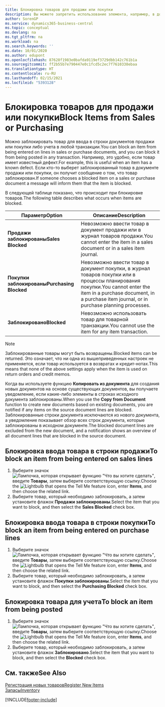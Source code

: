 ```yaml
---
title: Блокировка товаров для продажи или покупки
description: Вы можете запретить использование элемента, например, в документах продажи или покупки.
author: SorenGP
ms.service: dynamics365-business-central
ms.topic: conceptual
ms.devlang: na
ms.tgt_pltfrm: na
ms.workload: na
ms.search.keywords: ''
ms.date: 10/01/2020
ms.author: edupont
ms.openlocfilehash: 87628f1983e0bafda9119ef3729dbb142c761b1a
ms.sourcegitcommit: ff2b55b7e790447e0c1fcd5c2ec7f7610338ebaa
ms.translationtype: HT
ms.contentlocale: ru-RU
ms.lasthandoff: 02/15/2021
ms.locfileid: "5393128"
---
```

# <a name="block-items-from-sales-or-purchasing"></a><span data-ttu-id="4aaed-103">Блокировка товаров для продажи или покупки</span><span class="sxs-lookup"><span data-stu-id="4aaed-103">Block Items from Sales or Purchasing</span></span>
<span data-ttu-id="4aaed-104">Можно заблокировать товар для ввода в строки документов продажи или покупки либо учета в любой транзакции.</span><span class="sxs-lookup"><span data-stu-id="4aaed-104">You can block an item from being entered on lines in sales or purchase documents, and you can block it from being posted in any transaction.</span></span> <span data-ttu-id="4aaed-105">Например, это удобно, если товар имеет известный дефект.</span><span class="sxs-lookup"><span data-stu-id="4aaed-105">For example, this is useful when an item has a known defect.</span></span> <span data-ttu-id="4aaed-106">Если кто-то выберет заблокированный товар в документе продажи или покупки, он получит сообщение о том, что товар заблокирован.</span><span class="sxs-lookup"><span data-stu-id="4aaed-106">If someone chooses a blocked item on a sales or purchase document a message will inform them that the item is blocked.</span></span>

<span data-ttu-id="4aaed-107">В следующей таблице показано, что происходит при блокировке товаров.</span><span class="sxs-lookup"><span data-stu-id="4aaed-107">The following table describes what occurs when items are blocked.</span></span>  

|<span data-ttu-id="4aaed-108">Параметр</span><span class="sxs-lookup"><span data-stu-id="4aaed-108">Option</span></span>|<span data-ttu-id="4aaed-109">Описание</span><span class="sxs-lookup"><span data-stu-id="4aaed-109">Description</span></span>|  
|--------------------|------------|  
|<span data-ttu-id="4aaed-110">**Продажи заблокированы**</span><span class="sxs-lookup"><span data-stu-id="4aaed-110">**Sales Blocked**</span></span>|<span data-ttu-id="4aaed-111">Невозможно ввести товар в документ продажи или в журнал товаров продажи.</span><span class="sxs-lookup"><span data-stu-id="4aaed-111">You cannot enter the item in a sales document or in a sales item journal.</span></span>|  
|<span data-ttu-id="4aaed-112">**Покупки заблокированы**</span><span class="sxs-lookup"><span data-stu-id="4aaed-112">**Purchasing Blocked**</span></span>|<span data-ttu-id="4aaed-113">Невозможно ввести товар в документ покупки, в журнал товаров покупки или в процессы планирования покупки.</span><span class="sxs-lookup"><span data-stu-id="4aaed-113">You cannot enter the item in a purchase document, in a purchase item journal, or in purchase planning processes.</span></span>|  
|<span data-ttu-id="4aaed-114">**Заблокировано**</span><span class="sxs-lookup"><span data-stu-id="4aaed-114">**Blocked**</span></span>|<span data-ttu-id="4aaed-115">Невозможно использовать товар для товарной транзакции.</span><span class="sxs-lookup"><span data-stu-id="4aaed-115">You cannot use the item for any item transaction.</span></span>|  

> [!NOTE]
> <span data-ttu-id="4aaed-116">Заблокированные товары могут быть возвращены.</span><span class="sxs-lookup"><span data-stu-id="4aaed-116">Blocked items can be returned.</span></span> <span data-ttu-id="4aaed-117">Это означает, что ни одна из вышеприведенных настроек не применяется, если товар используется в возвратах и кредит-нотах.</span><span class="sxs-lookup"><span data-stu-id="4aaed-117">This means that none of the above settings apply when the item is used on return orders and credit memos.</span></span>

<span data-ttu-id="4aaed-118">Когда вы используете функцию **Копировать из документа** для создания новых документов на основе существующих документов, вы получаете уведомление, если какие-либо элементы в строках исходного документа заблокированы.</span><span class="sxs-lookup"><span data-stu-id="4aaed-118">When you use the **Copy from Document** function to create new documents based on existing documents, you are notified if any items on the source document lines are blocked.</span></span> <span data-ttu-id="4aaed-119">Заблокированные строки документа исключаются из нового документа, а уведомление показывает обзор всех строк документа, которые заблокированы в исходном документе.</span><span class="sxs-lookup"><span data-stu-id="4aaed-119">The blocked document lines are excluded from the new document, and a notification shows an overview of all document lines that are blocked in the source document.</span></span>

## <a name="to-block-an-item-from-being-entered-on-sales-lines"></a><span data-ttu-id="4aaed-120">Блокировка ввода товара в строки продажи</span><span class="sxs-lookup"><span data-stu-id="4aaed-120">To block an item from being entered on sales lines</span></span>  
1.  <span data-ttu-id="4aaed-121">Выберите значок ![Лампочка, которая открывает функцию "Что вы хотите сделать"](media/ui-search/search_small.png "Что вы хотите сделать"), введите **Товары**, затем выберите соответствующую ссылку.</span><span class="sxs-lookup"><span data-stu-id="4aaed-121">Choose the ![Lightbulb that opens the Tell Me feature](media/ui-search/search_small.png "Tell me what you want to do") icon, enter **Items**, and then choose the related link.</span></span>  
2.  <span data-ttu-id="4aaed-122">Выберите товар, который необходимо заблокировать, а затем установите флажок **Продажи заблокированы**.</span><span class="sxs-lookup"><span data-stu-id="4aaed-122">Select the item that you want to block, and then select the **Sales Blocked** check box.</span></span>  

## <a name="to-block-an-item-from-being-entered-on-purchase-lines"></a><span data-ttu-id="4aaed-123">Блокировка ввода товара в строки покупки</span><span class="sxs-lookup"><span data-stu-id="4aaed-123">To block an item from being entered on purchase lines</span></span>  
1.  <span data-ttu-id="4aaed-124">Выберите значок ![Лампочка, которая открывает функцию "Что вы хотите сделать"](media/ui-search/search_small.png "Что вы хотите сделать"), введите **Товары**, затем выберите соответствующую ссылку.</span><span class="sxs-lookup"><span data-stu-id="4aaed-124">Choose the ![Lightbulb that opens the Tell Me feature](media/ui-search/search_small.png "Tell me what you want to do") icon, enter **Items**, and then choose the related link.</span></span>  
2.  <span data-ttu-id="4aaed-125">Выберите товар, который необходимо заблокировать, а затем установите флажок **Покупки заблокированы**.</span><span class="sxs-lookup"><span data-stu-id="4aaed-125">Select the item that you want to block, and then select the **Purchasing Blocked** check box.</span></span>  

## <a name="to-block-an-item-from-being-posted"></a><span data-ttu-id="4aaed-126">Блокировка товара для учета</span><span class="sxs-lookup"><span data-stu-id="4aaed-126">To block an item from being posted</span></span>
1. <span data-ttu-id="4aaed-127">Выберите значок ![Лампочка, которая открывает функцию "Что вы хотите сделать"](media/ui-search/search_small.png "Что вы хотите сделать"), введите **Товары**, затем выберите соответствующую ссылку.</span><span class="sxs-lookup"><span data-stu-id="4aaed-127">Choose the ![Lightbulb that opens the Tell Me feature](media/ui-search/search_small.png "Tell me what you want to do") icon, enter **Items**, and then choose the related link.</span></span>
2. <span data-ttu-id="4aaed-128">Выберите товар, который необходимо заблокировать, а затем установите флажок **Заблокировано**.</span><span class="sxs-lookup"><span data-stu-id="4aaed-128">Select the item that you want to block, and then select the **Blocked** check box.</span></span>

## <a name="see-also"></a><span data-ttu-id="4aaed-129">См. также</span><span class="sxs-lookup"><span data-stu-id="4aaed-129">See Also</span></span>  
[<span data-ttu-id="4aaed-130">Регистрация новых товаров</span><span class="sxs-lookup"><span data-stu-id="4aaed-130">Register New Items</span></span>](inventory-how-register-new-items.md)  
[<span data-ttu-id="4aaed-131">Запасы</span><span class="sxs-lookup"><span data-stu-id="4aaed-131">Inventory</span></span>](inventory-manage-inventory.md)  


[!INCLUDE[footer-include](includes/footer-banner.md)]
